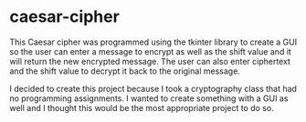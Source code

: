 # caesar-cipher

This Caesar cipher was programmed using the tkinter library to create a GUI so the user can enter a message to encrypt as well as the shift value and it will return the new encrypted message. The user can also enter ciphertext and the shift value to decrypt it back to the original message. 

I decided to create this project because I took a cryptography class that had no programming assignments. I wanted to create something with a GUI as well and I thought this would be the most appropriate project to do so. 

